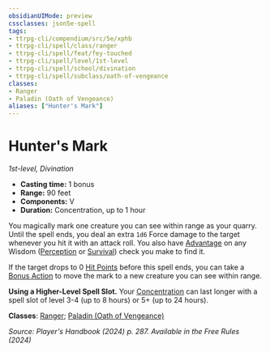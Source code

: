 ```yaml
---
obsidianUIMode: preview
cssclasses: json5e-spell
tags:
- ttrpg-cli/compendium/src/5e/xphb
- ttrpg-cli/spell/class/ranger
- ttrpg-cli/spell/feat/fey-touched
- ttrpg-cli/spell/level/1st-level
- ttrpg-cli/spell/school/divination
- ttrpg-cli/spell/subclass/oath-of-vengeance
classes:
- Ranger
- Paladin (Oath of Vengeance)
aliases: ["Hunter's Mark"]
---
```

# Hunter's Mark
*1st-level, Divination*  


- **Casting time:** 1 bonus
- **Range:** 90 feet
- **Components:** V
- **Duration:** Concentration, up to 1 hour

You magically mark one creature you can see within range as your quarry. Until the spell ends, you deal an extra `1d6` Force damage to the target whenever you hit it with an attack roll. You also have [Advantage](3-Mechanics/CLI/rules/variant-rules/advantage-xphb.md) on any Wisdom ([Perception](3-Mechanics/CLI/rules/skills.md#Perception) or [Survival](3-Mechanics/CLI/rules/skills.md#Survival)) check you make to find it.

If the target drops to 0 [Hit Points](3-Mechanics/CLI/rules/variant-rules/hit-points-xphb.md) before this spell ends, you can take a [Bonus Action](3-Mechanics/CLI/rules/variant-rules/bonus-action-xphb.md) to move the mark to a new creature you can see within range.

**Using a Higher-Level Spell Slot.** Your [Concentration](3-Mechanics/CLI/rules/conditions.md#Concentration) can last longer with a spell slot of level 3-4 (up to 8 hours) or 5+ (up to 24 hours).

**Classes**: [Ranger](list-spells-classes-ranger); [Paladin (Oath of Vengeance)](list-spells-classes-paladin-xphb-oath-of-vengeance-xphb)

*Source: Player's Handbook (2024) p. 287. Available in the Free Rules (2024)*